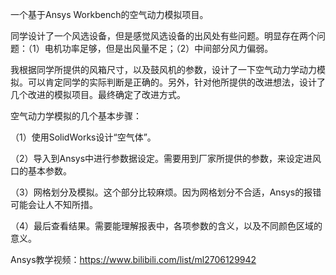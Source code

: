 一个基于Ansys Workbench的空气动力模拟项目。

同学设计了一个风选设备，但是感觉风选设备的出风处有些问题。明显存在两个问题：（1）电机功率足够，但是出风量不足；（2）中间部分风力偏弱。

我根据同学所提供的风箱尺寸，以及鼓风机的参数，设计了一下空气动力学动力模拟。可以肯定同学的实际判断是正确的。另外，针对他所提供的改进想法，设计了几个改进的模拟项目。最终确定了改进方式。

空气动力学模拟的几个基本步骤：

（1）使用SolidWorks设计“空气体”。

（2）导入到Ansys中进行参数据设定。需要用到厂家所提供的参数，来设定进风口的基本参数。

（3）网格划分及模拟。这个部分比较麻烦。因为网格划分不合适，Ansys的报错可能会让人不知所措。

（4）最后查看结果。需要能理解报表中，各项参数的含义，以及不同颜色区域的意义。

Ansys教学视频：https://www.bilibili.com/list/ml2706129942
